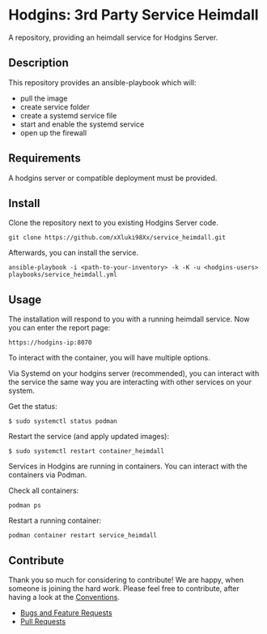 <!--
Shields
Headers
-->

# Hodgins: 3rd Party Service Heimdall

A repository, providing an heimdall service for Hodgins Server.

## Description

This repository provides an ansible-playbook which will:

- pull the image
- create service folder
- create a systemd service file
- start and enable the systemd service
- open up the firewall

## Requirements

A hodgins server or compatible deployment must be provided.

## Install

Clone the repository next to you existing Hodgins Server code.

```
git clone https://github.com/xXluki98Xx/service_heimdall.git
```

Afterwards, you can install the service.

```
ansible-playbook -i <path-to-your-inventory> -k -K -u <hodgins-users> playbooks/service_heimdall.yml
```

## Usage

The installation will respond to you with a running heimdall service.
Now you can enter the report page:

```
https://hodgins-ip:8070
```

To interact with the container, you will have multiple options.

Via Systemd on your hodgins server (recommended), you can interact with the service
the same way you are interacting with other services on your system.

Get the status:

```
$ sudo systemctl status podman
```

Restart the service (and apply updated images):

```
$ sudo systemctl restart container_heimdall
```

Services in Hodgins are running in containers. You can interact with the containers
via Podman.

Check all containers:

```
podman ps
```

Restart a running container:

```
podman container restart service_heimdall
```

## Contribute

Thank you so much for considering to contribute! We are happy, when someone is
joining the hard work. Please feel free to contribute, after having a look at
the [Conventions](https://github.com/while-true-do/doc-library/).

- [Bugs and Feature Requests](https://github.com/xXluki98Xx/service_heimdall/issues)
- [Pull Requests](https://github.com/xXluki98Xx/service_heimdall/pulls)
